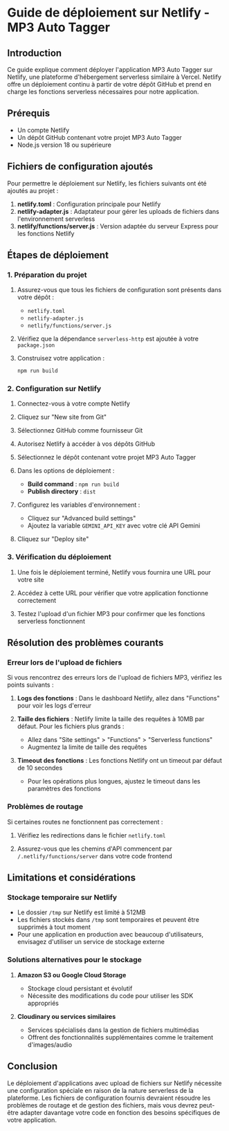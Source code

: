 # Guide de déploiement sur Netlify - MP3 Auto Tagger

## Introduction

Ce guide explique comment déployer l'application MP3 Auto Tagger sur Netlify, une plateforme d'hébergement serverless similaire à Vercel. Netlify offre un déploiement continu à partir de votre dépôt GitHub et prend en charge les fonctions serverless nécessaires pour notre application.

## Prérequis

- Un compte Netlify
- Un dépôt GitHub contenant votre projet MP3 Auto Tagger
- Node.js version 18 ou supérieure

## Fichiers de configuration ajoutés

Pour permettre le déploiement sur Netlify, les fichiers suivants ont été ajoutés au projet :

1. **netlify.toml** : Configuration principale pour Netlify
2. **netlify-adapter.js** : Adaptateur pour gérer les uploads de fichiers dans l'environnement serverless
3. **netlify/functions/server.js** : Version adaptée du serveur Express pour les fonctions Netlify

## Étapes de déploiement

### 1. Préparation du projet

1. Assurez-vous que tous les fichiers de configuration sont présents dans votre dépôt :
   - `netlify.toml`
   - `netlify-adapter.js`
   - `netlify/functions/server.js`

2. Vérifiez que la dépendance `serverless-http` est ajoutée à votre `package.json`

3. Construisez votre application :
   ```bash
   npm run build
   ```

### 2. Configuration sur Netlify

1. Connectez-vous à votre compte Netlify

2. Cliquez sur "New site from Git"

3. Sélectionnez GitHub comme fournisseur Git

4. Autorisez Netlify à accéder à vos dépôts GitHub

5. Sélectionnez le dépôt contenant votre projet MP3 Auto Tagger

6. Dans les options de déploiement :
   - **Build command** : `npm run build`
   - **Publish directory** : `dist`

7. Configurez les variables d'environnement :
   - Cliquez sur "Advanced build settings"
   - Ajoutez la variable `GEMINI_API_KEY` avec votre clé API Gemini

8. Cliquez sur "Deploy site"

### 3. Vérification du déploiement

1. Une fois le déploiement terminé, Netlify vous fournira une URL pour votre site

2. Accédez à cette URL pour vérifier que votre application fonctionne correctement

3. Testez l'upload d'un fichier MP3 pour confirmer que les fonctions serverless fonctionnent

## Résolution des problèmes courants

### Erreur lors de l'upload de fichiers

Si vous rencontrez des erreurs lors de l'upload de fichiers MP3, vérifiez les points suivants :

1. **Logs des fonctions** : Dans le dashboard Netlify, allez dans "Functions" pour voir les logs d'erreur

2. **Taille des fichiers** : Netlify limite la taille des requêtes à 10MB par défaut. Pour les fichiers plus grands :
   - Allez dans "Site settings" > "Functions" > "Serverless functions"
   - Augmentez la limite de taille des requêtes

3. **Timeout des fonctions** : Les fonctions Netlify ont un timeout par défaut de 10 secondes
   - Pour les opérations plus longues, ajustez le timeout dans les paramètres des fonctions

### Problèmes de routage

Si certaines routes ne fonctionnent pas correctement :

1. Vérifiez les redirections dans le fichier `netlify.toml`

2. Assurez-vous que les chemins d'API commencent par `/.netlify/functions/server` dans votre code frontend

## Limitations et considérations

### Stockage temporaire sur Netlify

- Le dossier `/tmp` sur Netlify est limité à 512MB
- Les fichiers stockés dans `/tmp` sont temporaires et peuvent être supprimés à tout moment
- Pour une application en production avec beaucoup d'utilisateurs, envisagez d'utiliser un service de stockage externe

### Solutions alternatives pour le stockage

1. **Amazon S3 ou Google Cloud Storage**
   - Stockage cloud persistant et évolutif
   - Nécessite des modifications du code pour utiliser les SDK appropriés

2. **Cloudinary ou services similaires**
   - Services spécialisés dans la gestion de fichiers multimédias
   - Offrent des fonctionnalités supplémentaires comme le traitement d'images/audio

## Conclusion

Le déploiement d'applications avec upload de fichiers sur Netlify nécessite une configuration spéciale en raison de la nature serverless de la plateforme. Les fichiers de configuration fournis devraient résoudre les problèmes de routage et de gestion des fichiers, mais vous devrez peut-être adapter davantage votre code en fonction des besoins spécifiques de votre application.